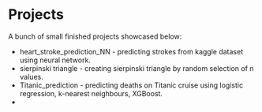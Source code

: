 # Projects
A bunch of small finished projects showcased below:
- heart_stroke_prediction_NN - predicting strokes from kaggle dataset using neural network.
- sierpinski triangle - creating sierpinski triangle by random selection of n values.
- Titanic_prediction - predicting deaths on Titanic cruise using logistic regression, k-nearest neighbours, XGBoost.
- 
